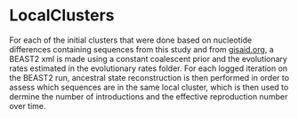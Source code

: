 # LocalClusters

For each of the initial clusters that were done based on nucleotide differences containing sequences from this study and from [gisaid.org](gisaid.org), a BEAST2 xml is made using a constant coalescent prior and the evolutionary rates estimated in the evolutionary rates folder.
For each logged iteration on the BEAST2 run, ancestral state reconstruction is then performed in order to assess which sequences are in the same local cluster, which is then used to dermine the number of introductions and the effective reproduction number over time.
